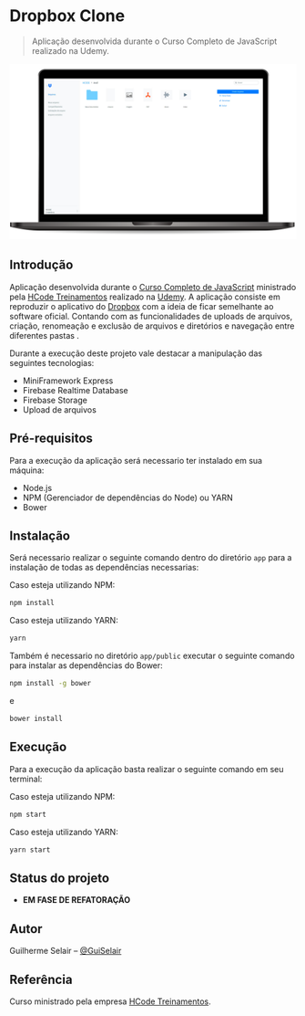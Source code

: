 # Dropbox Clone
> Aplicação desenvolvida durante o Curso Completo de JavaScript realizado na Udemy.

![](.github/header.png)


## Introdução

Aplicação desenvolvida durante o [Curso Completo de JavaScript](https://www.udemy.com/course/javascript-curso-completo/) ministrado pela [HCode Treinamentos](https://www.hcode.com.br/#/) realizado na [Udemy](https://www.udemy.com/). A aplicação consiste em reproduzir o aplicativo do [Dropbox](https://www.dropbox.com/pt_BR/) com a ideia de ficar semelhante ao software oficial. Contando com as funcionalidades de uploads de arquivos, criação, renomeação e exclusão de arquivos e diretórios e navegação entre diferentes pastas .

Durante a execução deste projeto vale destacar a manipulação das seguintes tecnologias:
 - MiniFramework Express
 - Firebase Realtime Database
 - Firebase Storage
 - Upload de arquivos


## Pré-requisitos

Para a execução da aplicação será necessario ter instalado em sua máquina:
 - Node.js
 - NPM (Gerenciador de dependências do Node) ou YARN
 - Bower

## Instalação

Será necessario realizar o seguinte comando dentro do diretório ```app``` para a instalação de todas as dependências necessarias:

Caso esteja utilizando NPM:

```sh
npm install
```
Caso esteja utilizando YARN:

```sh
yarn
```

Também é necessario no diretório ```app/public``` executar o seguinte comando para instalar as dependências do Bower:

```sh
npm install -g bower
```
e
```sh
bower install
```

## Execução

Para a execução da aplicação basta realizar o seguinte comando em seu terminal:

Caso esteja utilizando NPM:

```sh
npm start
```
Caso esteja utilizando YARN:

```sh
yarn start
```


## Status do projeto

 - **EM FASE DE REFATORAÇÃO**

## Autor

Guilherme Selair – [@GuiSelair](https://github.com/GuiSelair)

## Referência
 Curso ministrado pela empresa [HCode Treinamentos](https://www.hcode.com.br/#/).
